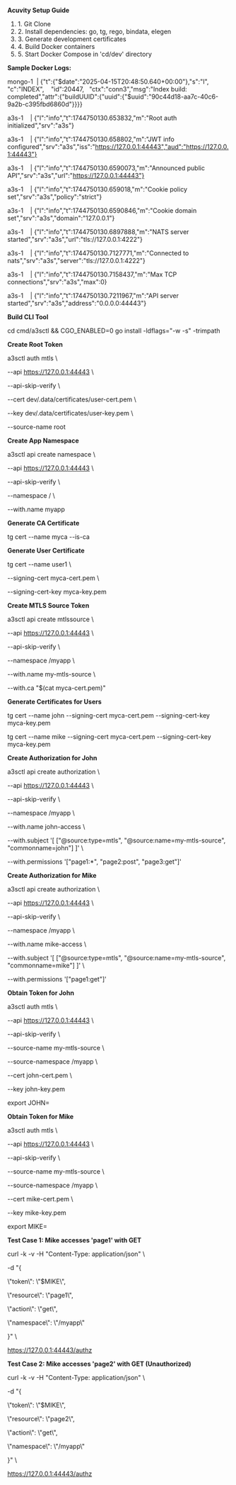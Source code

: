**Acuvity Setup Guide**

1.  1\. Git Clone
2.  2\. Install dependencies: go, tg, rego, bindata, elegen
3.  3\. Generate development certificates
4.  4\. Build Docker containers
5.  5\. Start Docker Compose in 'cd/dev' directory

**Sample Docker Logs:**

mongo-1  | {"t":{"$date":"2025-04-15T20:48:50.640+00:00"},"s":"I",  "c":"INDEX",    "id":20447,   "ctx":"conn3","msg":"Index build: completed","attr":{"buildUUID":{"uuid":{"$uuid":"90c44d18-aa7c-40c6-9a2b-c395fbd6860d"}}}}

a3s-1    | {"l":"info","t":1744750130.653832,"m":"Root auth initialized","srv":"a3s"}

a3s-1    | {"l":"info","t":1744750130.658802,"m":"JWT info configured","srv":"a3s","iss":"https://127.0.0.1:44443","aud":"https://127.0.0.1:44443"}

a3s-1    | {"l":"info","t":1744750130.6590073,"m":"Announced public API","srv":"a3s","url":"https://127.0.0.1:44443"}

a3s-1    | {"l":"info","t":1744750130.659018,"m":"Cookie policy set","srv":"a3s","policy":"strict"}

a3s-1    | {"l":"info","t":1744750130.6590846,"m":"Cookie domain set","srv":"a3s","domain":"127.0.0.1"}

a3s-1    | {"l":"info","t":1744750130.6897888,"m":"NATS server started","srv":"a3s","url":"tls://127.0.0.1:4222"}

a3s-1    | {"l":"info","t":1744750130.7127771,"m":"Connected to nats","srv":"a3s","server":"tls://127.0.0.1:4222"}

a3s-1    | {"l":"info","t":1744750130.7158437,"m":"Max TCP connections","srv":"a3s","max":0}

a3s-1    | {"l":"info","t":1744750130.7211967,"m":"API server started","srv":"a3s","address":"0.0.0.0:44443"}

**Build CLI Tool**

cd cmd/a3sctl && CGO_ENABLED=0 go install -ldflags="-w -s" -trimpath

**Create Root Token**

a3sctl auth mtls \\

\--api https://127.0.0.1:44443 \\

\--api-skip-verify \\

\--cert dev/.data/certificates/user-cert.pem \\

\--key dev/.data/certificates/user-key.pem \\

\--source-name root

**Create App Namespace**

a3sctl api create namespace \\

\--api https://127.0.0.1:44443 \\

\--api-skip-verify \\

\--namespace / \\

\--with.name myapp

**Generate CA Certificate**

tg cert --name myca --is-ca

**Generate User Certificate**

tg cert --name user1 \\

\--signing-cert myca-cert.pem \\

\--signing-cert-key myca-key.pem

**Create MTLS Source Token**

a3sctl api create mtlssource \\

\--api https://127.0.0.1:44443 \\

\--api-skip-verify \\

\--namespace /myapp \\

\--with.name my-mtls-source \\

\--with.ca "$(cat myca-cert.pem)"

**Generate Certificates for Users**

tg cert --name john --signing-cert myca-cert.pem --signing-cert-key myca-key.pem

tg cert --name mike --signing-cert myca-cert.pem --signing-cert-key myca-key.pem

**Create Authorization for John**

a3sctl api create authorization \\

\--api https://127.0.0.1:44443 \\

\--api-skip-verify \\

\--namespace /myapp \\

\--with.name john-access \\

\--with.subject '\[ \["@source:type=mtls", "@source:name=my-mtls-source", "commonname=john"\] \]' \\

\--with.permissions '\["page1:\*", "page2:post", "page3:get"\]'

**Create Authorization for Mike**

a3sctl api create authorization \\

\--api https://127.0.0.1:44443 \\

\--api-skip-verify \\

\--namespace /myapp \\

\--with.name mike-access \\

\--with.subject '\[ \["@source:type=mtls", "@source:name=my-mtls-source", "commonname=mike"\] \]' \\

\--with.permissions '\["page1:get"\]'

**Obtain Token for John**

a3sctl auth mtls \\

\--api https://127.0.0.1:44443 \\

\--api-skip-verify \\

\--source-name my-mtls-source \\

\--source-namespace /myapp \\

\--cert john-cert.pem \\

\--key john-key.pem

export JOHN=<John-token>

**Obtain Token for Mike**

a3sctl auth mtls \\

\--api https://127.0.0.1:44443 \\

\--api-skip-verify \\

\--source-name my-mtls-source \\

\--source-namespace /myapp \\

\--cert mike-cert.pem \\

\--key mike-key.pem

export MIKE=<Mike-token>

**Test Case 1: Mike accesses 'page1' with GET**

curl -k -v -H "Content-Type: application/json" \\

\-d "{

\\"token\\": \\"$MIKE\\",

\\"resource\\": \\"page1\\",

\\"action\\": \\"get\\",

\\"namespace\\": \\"/myapp\\"

}" \\

https://127.0.0.1:44443/authz

**Test Case 2: Mike accesses 'page2' with GET (Unauthorized)**

curl -k -v -H "Content-Type: application/json" \\

\-d "{

\\"token\\": \\"$MIKE\\",

\\"resource\\": \\"page2\\",

\\"action\\": \\"get\\",

\\"namespace\\": \\"/myapp\\"

}" \\

https://127.0.0.1:44443/authz

